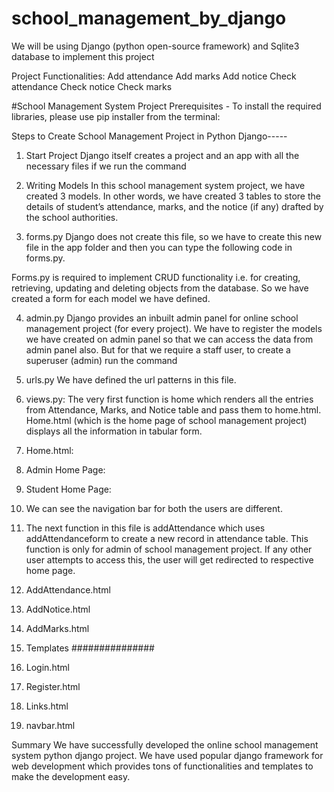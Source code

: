 # school_management_by_django
 We will be using Django (python open-source framework) and Sqlite3 database to implement this project
 
 
Project Functionalities:
Add attendance
Add marks
Add notice
Check attendance
Check notice
Check marks

#School Management System Project Prerequisites -
To install the required libraries, please use pip installer from the terminal:

Steps to Create School Management Project in Python Django-----

1. Start Project
Django itself creates a project and an app with all the necessary files if we run the command

2. Writing Models
In this school management system project, we have created 3 models. In other words, we have created 3 tables to store the details of student’s attendance, marks, and the notice (if any) drafted by the school authorities.

3. forms.py
Django does not create this file, so we have to create this new file in the app folder and then you can type the following code in forms.py.

Forms.py is required to implement CRUD functionality i.e. for creating, retrieving, updating and deleting objects from the database. So we have created a form for each model we have defined.

4. admin.py
Django provides an inbuilt admin panel for online school management project (for every project). We have to register the models we have created on admin panel so that we can access the data from admin panel also. But for that we require a staff user, to create a superuser (admin) run the command

5. urls.py
We have defined the url patterns in this file.

6. views.py:
The very first function is home which renders all the entries from Attendance, Marks, and Notice table and pass them to home.html. Home.html (which is the home page of school management project) displays all the information in tabular form.

7. Home.html:


8. Admin Home Page:

9. Student Home Page:

10. We can see the navigation bar for both the users are different.

11. The next function in this file is addAttendance which uses addAttendanceform to create a new record in attendance table. This function is only for admin of school management project. If any other user attempts to access this, the user will get redirected to respective home page.

12. AddAttendance.html
13. AddNotice.html
14. AddMarks.html

15. Templates ###############
16. Login.html
17. Register.html
18. Links.html
19. navbar.html

Summary
We have successfully developed the online school management system python django project. We have used popular django framework for web development which provides tons of functionalities and templates to make the development easy.



